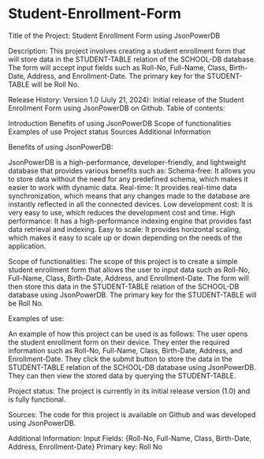 # Student-Enrollment-Form
Title of the Project: Student Enrollment Form using JsonPowerDB

Description:
This project involves creating a student enrollment form that will store data in the STUDENT-TABLE relation of the SCHOOL-DB database. The form will accept input fields such as Roll-No, Full-Name, Class, Birth-Date, Address, and Enrollment-Date. The primary key for the STUDENT-TABLE will be Roll No.

Release History:
Version 1.0 (July 21, 2024): Initial release of the Student Enrollment Form using JsonPowerDB on Github.
Table of contents:

Introduction
Benefits of using JsonPowerDB
Scope of functionalities
Examples of use
Project status
Sources
Additional Information

Benefits of using JsonPowerDB:

JsonPowerDB is a high-performance, developer-friendly, and lightweight database that provides various benefits such as:
Schema-free: It allows you to store data without the need for any predefined schema, which makes it easier to work with dynamic data.
Real-time: It provides real-time data synchronization, which means that any changes made to the database are instantly reflected in all the connected devices.
Low development cost: It is very easy to use, which reduces the development cost and time.
High performance: It has a high-performance indexing engine that provides fast data retrieval and indexing.
Easy to scale: It provides horizontal scaling, which makes it easy to scale up or down depending on the needs of the application.

Scope of functionalities:
The scope of this project is to create a simple student enrollment form that allows the user to input data such as Roll-No, Full-Name, Class, Birth-Date, Address, and Enrollment-Date. The form will then store this data in the STUDENT-TABLE relation of the SCHOOL-DB database using JsonPowerDB. The primary key for the STUDENT-TABLE will be Roll No.

Examples of use:

An example of how this project can be used is as follows:
The user opens the student enrollment form on their device.
They enter the required information such as Roll-No, Full-Name, Class, Birth-Date, Address, and Enrollment-Date.
They click the submit button to store the data in the STUDENT-TABLE relation of the SCHOOL-DB database using JsonPowerDB.
They can then view the stored data by querying the STUDENT-TABLE.

Project status:
The project is currently in its initial release version (1.0) and is fully functional.

Sources:
The code for this project is available on Github and was developed using JsonPowerDB.

Additional Information:
Input Fields: {Roll-No, Full-Name, Class, Birth-Date, Address, Enrollment-Date}
Primary key: Roll No
